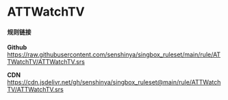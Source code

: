 # ATTWatchTV

#### 规则链接

**Github**
https://raw.githubusercontent.com/senshinya/singbox_ruleset/main/rule/ATTWatchTV/ATTWatchTV.srs

**CDN**
https://cdn.jsdelivr.net/gh/senshinya/singbox_ruleset@main/rule/ATTWatchTV/ATTWatchTV.srs